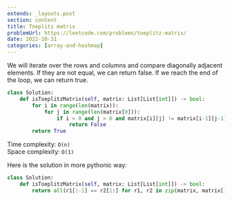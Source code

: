 ```yaml
---
extends: _layouts.post
section: content
title: Toeplitz matrix
problemUrl: https://leetcode.com/problems/toeplitz-matrix/
date: 2022-10-31
categories: [array-and-hashmap]
---
```


We will iterate over the rows and columns and compare diagonally adjacent elements. If they are not equal, we can return false. If we reach the end of the loop, we can return true.

```python
class Solution:
    def isToeplitzMatrix(self, matrix: List[List[int]]) -> bool:
        for i in range(len(matrix)):
            for j in range(len(matrix[0])):
                if i > 0 and j > 0 and matrix[i][j] != matrix[i-1][j-1]:
                    return False
        return True
```

Time complexity: `O(n)` <br/>
Space complexity: `O(1)`

Here is the solution in more pythonic way:

```python
class Solution:
    def isToeplitzMatrix(self, matrix: List[List[int]]) -> bool:
        return all(r1[:-1] == r2[1:] for r1, r2 in zip(matrix, matrix[1:]))
```